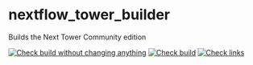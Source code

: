 # nextflow_tower_builder

Builds the Next Tower Community edition

[![Check build without changing anything](https://github.com/richelbilderbeek/nextflow_tower_builder/actions/workflows/check_build_no_changes.yml/badge.svg?branch=master)](https://github.com/richelbilderbeek/nextflow_tower_builder/actions/workflows/check_build_no_changes.yml)
[![Check build](https://github.com/richelbilderbeek/nextflow_tower_builder/actions/workflows/check_build.yml/badge.svg?branch=master)](https://github.com/richelbilderbeek/nextflow_tower_builder/actions/workflows/check_build.yml)
[![Check links](https://github.com/richelbilderbeek/nextflow_tower_builder/actions/workflows/check_links.yaml/badge.svg?branch=master)](https://github.com/richelbilderbeek/nextflow_tower_builder/actions/workflows/check_links.yaml)

